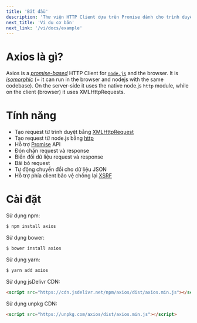 ```yaml
---
title: 'Bắt đầu'
description: 'Thư viện HTTP Client dựa trên Promise dành cho trình duyệt và node.js'
next_title: 'Ví dụ cơ bản'
next_link: '/vi/docs/example'
---
```


# Axios là gì?
Axios is a *[promise-based](https://javascript.info/promise-basics)* HTTP Client for [`node.js`](https://nodejs.org) and the browser. It is *[isomorphic](https://www.lullabot.com/articles/what-is-an-isomorphic-application)* (= it can run in the browser and nodejs with the same codebase). On the server-side it uses the native node.js `http` module, while on the client (browser) it uses XMLHttpRequests.

# Tính năng

- Tạo request từ trình duyệt bằng [XMLHttpRequest](https://developer.mozilla.org/en-US/docs/Web/API/XMLHttpRequest)
- Tạo request từ node.js bằng [http](http://nodejs.org/api/http.html)
- Hỗ trợ [Promise](https://developer.mozilla.org/en-US/docs/Web/JavaScript/Reference/Global_Objects/Promise) API
- Đón chặn request và response
- Biến đổi dữ liệu request và response
- Bãi bỏ request
- Tự động chuyển đổi cho dữ liệu JSON
- Hỗ trợ phía client bảo vệ chống lại [XSRF](http://en.wikipedia.org/wiki/Cross-site_request_forgery)

# Cài đặt

Sử dụng npm:

```bash
$ npm install axios
```

Sử dụng bower:

```bash
$ bower install axios
```

Sử dụng yarn:

```bash
$ yarn add axios
```

Sử dụng jsDelivr CDN:

```html
<script src="https://cdn.jsdelivr.net/npm/axios/dist/axios.min.js"></script>
```

Sử dụng unpkg CDN:

```html
<script src="https://unpkg.com/axios/dist/axios.min.js"></script>
```